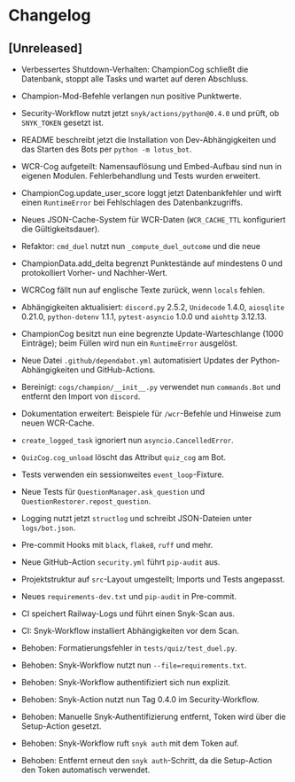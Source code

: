 # Changelog

## [Unreleased]
- Verbessertes Shutdown-Verhalten: ChampionCog schließt die Datenbank, stoppt alle Tasks und wartet auf deren Abschluss.
- Champion-Mod-Befehle verlangen nun positive Punktwerte.
- Security-Workflow nutzt jetzt `snyk/actions/python@0.4.0` und prüft, ob `SNYK_TOKEN` gesetzt ist.
- README beschreibt jetzt die Installation von Dev-Abhängigkeiten und das Starten des Bots per `python -m lotus_bot`.
- WCR-Cog aufgeteilt: Namensauflösung und Embed-Aufbau sind nun in eigenen Modulen. Fehlerbehandlung und Tests wurden erweitert.
- ChampionCog.update_user_score loggt jetzt Datenbankfehler und wirft einen
  ``RuntimeError`` bei Fehlschlagen des Datenbankzugriffs.
- Neues JSON-Cache-System für WCR-Daten (``WCR_CACHE_TTL`` konfiguriert die
  Gültigkeitsdauer).
- Refaktor: `cmd_duel` nutzt nun `_compute_duel_outcome` und die neue
- ChampionData.add_delta begrenzt Punktestände auf mindestens 0 und protokolliert Vorher- und Nachher-Wert.
- WCRCog fällt nun auf englische Texte zurück, wenn ``locals`` fehlen.
- Abhängigkeiten aktualisiert: ``discord.py`` 2.5.2, ``Unidecode`` 1.4.0,
  ``aiosqlite`` 0.21.0, ``python-dotenv`` 1.1.1, ``pytest-asyncio`` 1.0.0 und
  ``aiohttp`` 3.12.13.
- ChampionCog besitzt nun eine begrenzte Update-Warteschlange (1000 Einträge);
   beim Füllen wird nun ein ``RuntimeError`` ausgelöst.
- Neue Datei ``.github/dependabot.yml`` automatisiert Updates der
  Python-Abhängigkeiten und GitHub-Actions.

- Bereinigt: `cogs/champion/__init__.py` verwendet nun `commands.Bot` und entfernt den Import von `discord`.
- Dokumentation erweitert: Beispiele für `/wcr`-Befehle und Hinweise zum neuen WCR-Cache.
- ``create_logged_task`` ignoriert nun ``asyncio.CancelledError``.
- ``QuizCog.cog_unload`` löscht das Attribut ``quiz_cog`` am Bot.
- Tests verwenden ein sessionweites ``event_loop``-Fixture.
- Neue Tests für ``QuestionManager.ask_question`` und ``QuestionRestorer.repost_question``.
- Logging nutzt jetzt ``structlog`` und schreibt JSON-Dateien unter ``logs/bot.json``.
- Pre-commit Hooks mit ``black``, ``flake8``, ``ruff`` und mehr.
- Neue GitHub-Action ``security.yml`` führt ``pip-audit`` aus.
- Projektstruktur auf ``src``-Layout umgestellt; Imports und Tests angepasst.
- Neues ``requirements-dev.txt`` und ``pip-audit`` in Pre-commit.
- CI speichert Railway-Logs und führt einen Snyk-Scan aus.
- CI: Snyk-Workflow installiert Abhängigkeiten vor dem Scan.
- Behoben: Formatierungsfehler in ``tests/quiz/test_duel.py``.
- Behoben: Snyk-Workflow nutzt nun ``--file=requirements.txt``.
- Behoben: Snyk-Workflow authentifiziert sich nun explizit.
- Behoben: Snyk-Action nutzt nun Tag 0.4.0 im Security-Workflow.
- Behoben: Manuelle Snyk-Authentifizierung entfernt, Token wird über die Setup-Action gesetzt.
- Behoben: Snyk-Workflow ruft ``snyk auth`` mit dem Token auf.
- Behoben: Entfernt erneut den ``snyk auth``-Schritt, da die Setup-Action den
  Token automatisch verwendet.
